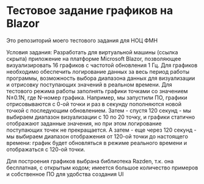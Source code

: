 # Тестовое задание графиков на Blazor
Это репозиторий моего тестового задания для НОЦ ФМН

Условия задания: 
	Разработать для виртуальной машины (ссылка скрыта) приложение на платформе Microsoft Blazor, позволяющее визуализировать 16 графиков с частотой обновления 1 Гц. Для графиков необходимо обеспечить логирование данных за весь период работы программы, возможность выбора диапазона данных для визуализации и отрисовку поступающих значений в реальном времени. Для тестового режима работы заполнять графики точками со значением N±0.1N, где N-номер графика.
	Например, мы запустили ПО, графики отрисовываются с 0-ой точки и раз в секунду пополняются новой точкой с последующим обновлением. Затем - спустя 120 секунд - мы выбираем диапазон визуализации с 10 по 20 точку, и графики статично отображают заданные значения, но при этом логирование поступающих точек не прекращается. А затем - еще через 120 секунд - мы выбираем диапазон отображения от 120-ой точки до настоящего времени: график будет обновляться в режиме реального времени и отображаться с 120-ой точки.

Для построения графиков выбрана библиотека Razden, т.к. она бесплатная, с открытым кодом; имеется большое количество примеров и собственное ПО для удобства создания UI
